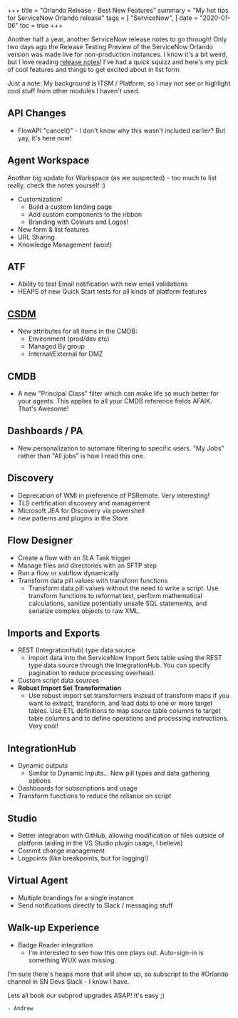 +++
title = "Orlando Release - Best New Features"
summary = "My hot tips for ServiceNow Orlando release"
tags = [
    "ServiceNow",
]
date = "2020-01-06"
toc = true
+++


Another half a year, another ServiceNow release notes to go through! Only two days ago the Release Testing Preview of the ServiceNow Orlando version was made live for non-production instances. I know it's a bit weird, but I love reading [release notes](https://docs.servicenow.com/bundle/orlando-rtp-release-notes/page/rtp-rn/family-release-notes.html)! I've had a quick squizz and here's my pick of cool features and things to get excited about in list form.

Just a note: My background is ITSM / Platform, so I may not see or highlight cool stuff from other modules I haven't used. 

<!-- more -->

## API Changes
- FlowAPI "cancel()" - I don't know why this wasn't included earlier? But yay, it's here now!

## Agent Workspace

Another big update for Workspace (as we suspected) - too much to list really, check the notes yourself :)

- Customization! 
  - Build a custom landing page
  - Add custom components to the ribbon
  - Branding with Colours and Logos!
- New form & list features
- URL Sharing
- Knowledge Management (woo!)

## ATF

- Ability to test Email notification with new email validations
- HEAPS of new Quick Start tests for all kinds of platform features

## [CSDM](https://community.servicenow.com/community?id=community_article&sys_id=f54be0f7db984c146064eeb5ca961941)

- New attributes for all items in the CMDB:
  - Environment (prod/dev etc)
  - Managed By group
  - Internal/External for DMZ

## CMDB
- A new "Principal Class" filter which can make life so much better for your agents. This applies to all your CMDB reference fields AFAIK. That's Awesome!

## Dashboards / PA
- New personalization to automate filtering to specific users. "My Jobs" rather than "All jobs" is how I read this one.

## Discovery
- Deprecation of WMI in preference of PSRemote. Very interesting!
- TLS certification discovery and management
- Microsoft JEA for Discovery via powershell
- new patterns and plugins in the Store

## Flow Designer
- Create a flow with an SLA Task trigger
- Manage files and directories with an SFTP step
- Run a flow or subflow dynamically
- Transform data pill values with transform functions
  - Transform data pill values without the need to write a script. Use transform functions to reformat text, perform mathematical calculations, sanitize potentially unsafe SQL statements, and serialize complex objects to raw XML.
  

## Imports and Exports
- REST (IntegrationHub) type data source
  - Import data into the ServiceNow Import Sets table using the REST type data source through the IntegrationHub. You can specify pagination to reduce processing overhead.
- Custom script data sources
- **Robust Import Set Transformation**
  - Use robust import set transformers instead of transform maps if you want to extract, transform, and load data to one or more target tables. Use ETL definitions to map source table columns to target table columns and to define operations and processing instructions. Very cool!


## IntegrationHub
- Dynamic outputs
  - Similar to Dynamic Inputs... New pill types and data gathering options
- Dashboards for subscriptions and usage
- Transform functions to reduce the reliance on script

## Studio
- Better integration with GitHub, allowing modification of files outside of platform (aiding in the VS Studio plugin usage, I believe)
- Commit change management
- Logpoints (like breakpoints, but for logging!)

## Virtual Agent
- Multiple brandings for a single instance
- Send notifications directly to Slack / messaging stuff

## Walk-up Experience
- Badge Reader integration 
  - I'm interested to see how this one plays out. Auto-sign-in is something WUX was missing.


I'm sure there's heaps more that will show up, so subscript to the #Orlando channel in SN Devs Slack - I know I have.

Lets all book our subprod upgrades ASAP! It's easy ;)

`- Andrew`